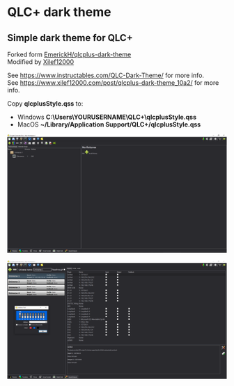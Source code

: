 # QLC+ dark theme
## Simple dark theme for QLC+

Forked form [EmerickH/qlcplus-dark-theme](https://github.com/EmerickH/qlcplus-dark-theme)  
Modified by [Xilef12000](https://github.com/Xilef12000)  

See https://www.instructables.com/QLC-Dark-Theme/ for more info.  
See https://www.xilef12000.com/post/qlcplus-dark-theme_10a2/ for more info.  

Copy **qlcplusStyle.qss** to:

- Windows  **C:\Users\YOURUSERNAME\QLC+\qlcplusStyle.qss**
- MacOS **~/Library/Application Support/QLC+/qlcplusStyle.qss**

![Capture 1](.github/capture1.png)

![Capture 2](.github/capture2.png)

